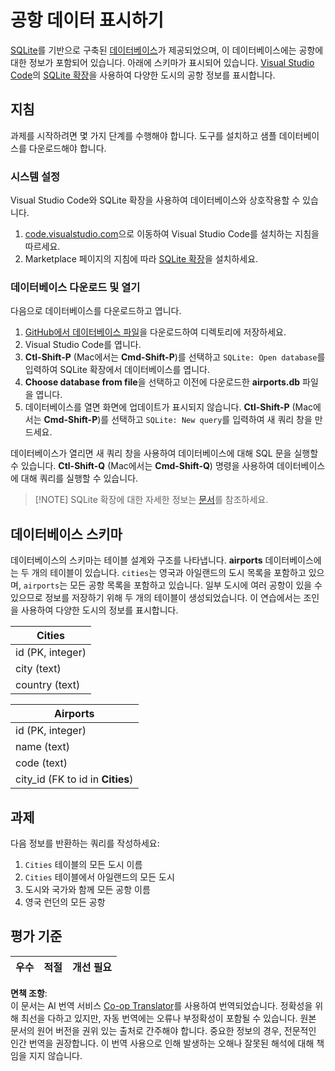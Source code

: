 <!--
CO_OP_TRANSLATOR_METADATA:
{
  "original_hash": "2f2d7693f28e4b2675f275e489dc5aac",
  "translation_date": "2025-08-25T16:18:06+00:00",
  "source_file": "2-Working-With-Data/05-relational-databases/assignment.md",
  "language_code": "ko"
}
-->
# 공항 데이터 표시하기

[SQLite](https://sqlite.org/index.html)를 기반으로 구축된 [데이터베이스](https://raw.githubusercontent.com/Microsoft/Data-Science-For-Beginners/main/2-Working-With-Data/05-relational-databases/airports.db)가 제공되었으며, 이 데이터베이스에는 공항에 대한 정보가 포함되어 있습니다. 아래에 스키마가 표시되어 있습니다. [Visual Studio Code](https://code.visualstudio.com?WT.mc_id=academic-77958-bethanycheum)의 [SQLite 확장](https://marketplace.visualstudio.com/items?itemName=alexcvzz.vscode-sqlite&WT.mc_id=academic-77958-bethanycheum)을 사용하여 다양한 도시의 공항 정보를 표시합니다.

## 지침

과제를 시작하려면 몇 가지 단계를 수행해야 합니다. 도구를 설치하고 샘플 데이터베이스를 다운로드해야 합니다.

### 시스템 설정

Visual Studio Code와 SQLite 확장을 사용하여 데이터베이스와 상호작용할 수 있습니다.

1. [code.visualstudio.com](https://code.visualstudio.com?WT.mc_id=academic-77958-bethanycheum)으로 이동하여 Visual Studio Code를 설치하는 지침을 따르세요.
1. Marketplace 페이지의 지침에 따라 [SQLite 확장](https://marketplace.visualstudio.com/items?itemName=alexcvzz.vscode-sqlite&WT.mc_id=academic-77958-bethanycheum)을 설치하세요.

### 데이터베이스 다운로드 및 열기

다음으로 데이터베이스를 다운로드하고 엽니다.

1. [GitHub에서 데이터베이스 파일](https://raw.githubusercontent.com/Microsoft/Data-Science-For-Beginners/main/2-Working-With-Data/05-relational-databases/airports.db)을 다운로드하여 디렉토리에 저장하세요.
1. Visual Studio Code를 엽니다.
1. **Ctl-Shift-P** (Mac에서는 **Cmd-Shift-P**)를 선택하고 `SQLite: Open database`를 입력하여 SQLite 확장에서 데이터베이스를 엽니다.
1. **Choose database from file**을 선택하고 이전에 다운로드한 **airports.db** 파일을 엽니다.
1. 데이터베이스를 열면 화면에 업데이트가 표시되지 않습니다. **Ctl-Shift-P** (Mac에서는 **Cmd-Shift-P**)를 선택하고 `SQLite: New query`를 입력하여 새 쿼리 창을 만드세요.

데이터베이스가 열리면 새 쿼리 창을 사용하여 데이터베이스에 대해 SQL 문을 실행할 수 있습니다. **Ctl-Shift-Q** (Mac에서는 **Cmd-Shift-Q**) 명령을 사용하여 데이터베이스에 대해 쿼리를 실행할 수 있습니다.

> [!NOTE] SQLite 확장에 대한 자세한 정보는 [문서](https://marketplace.visualstudio.com/items?itemName=alexcvzz.vscode-sqlite&WT.mc_id=academic-77958-bethanycheum)를 참조하세요.

## 데이터베이스 스키마

데이터베이스의 스키마는 테이블 설계와 구조를 나타냅니다. **airports** 데이터베이스에는 두 개의 테이블이 있습니다. `cities`는 영국과 아일랜드의 도시 목록을 포함하고 있으며, `airports`는 모든 공항 목록을 포함하고 있습니다. 일부 도시에 여러 공항이 있을 수 있으므로 정보를 저장하기 위해 두 개의 테이블이 생성되었습니다. 이 연습에서는 조인을 사용하여 다양한 도시의 정보를 표시합니다.

| Cities           |
| ---------------- |
| id (PK, integer) |
| city (text)      |
| country (text)   |

| Airports                         |
| -------------------------------- |
| id (PK, integer)                 |
| name (text)                      |
| code (text)                      |
| city_id (FK to id in **Cities**) |

## 과제

다음 정보를 반환하는 쿼리를 작성하세요:

1. `Cities` 테이블의 모든 도시 이름
1. `Cities` 테이블에서 아일랜드의 모든 도시
1. 도시와 국가와 함께 모든 공항 이름
1. 영국 런던의 모든 공항

## 평가 기준

| 우수       | 적절       | 개선 필요       |
| --------- | --------- | ------------- |

**면책 조항**:  
이 문서는 AI 번역 서비스 [Co-op Translator](https://github.com/Azure/co-op-translator)를 사용하여 번역되었습니다. 정확성을 위해 최선을 다하고 있지만, 자동 번역에는 오류나 부정확성이 포함될 수 있습니다. 원본 문서의 원어 버전을 권위 있는 출처로 간주해야 합니다. 중요한 정보의 경우, 전문적인 인간 번역을 권장합니다. 이 번역 사용으로 인해 발생하는 오해나 잘못된 해석에 대해 책임을 지지 않습니다.